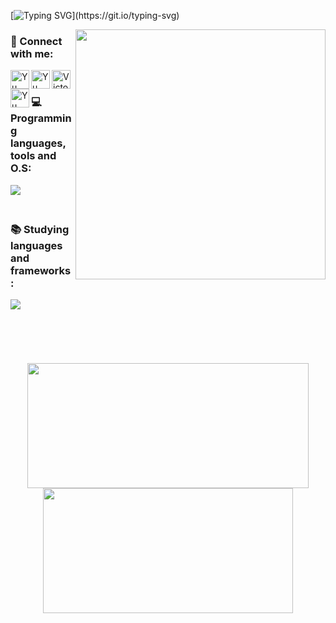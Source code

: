 <!--Typing-->
[![Typing SVG](https://readme-typing-svg.herokuapp.com?font=&weight=500&duration=4000&color=FFEB00&background=FFFFFF00&random=false&width=435&lines=console.log(%22Hello+Guys!%F0%9F%91%8B%22);Me+chamo+Victor%2C+seja+bem+vindo!+%F0%9F%A7%90)](https://git.io/typing-svg)
<!--Typing-->

<!--GIF-->
<img align="right" width="400" src="https://i.giphy.com/media/3orif0rjs49gsPWg1y/giphy.webp"/>
<!--GIF-->


<!--Social Media-->
<h3 align ="left">💬 Connect with me:</h3>
<a href="https://www.linkedin.com/in/victor-gustavo-000460287/"><img align="left" src="https://raw.githubusercontent.com/yushi1007/yushi1007/main/images/linkedin.svg" alt="Yu Shi | LinkedIn" width="30px"/></a>
<a href="https://www.instagram.com/victorgs03/"><img align="left" src="https://raw.githubusercontent.com/yushi1007/yushi1007/main/images/instagram.svg" alt="Yu Shi | Instagram" width="30px"/></a>
<a href="https://api.whatsapp.com/send/?phone=5581996512724&text=+Ol%C3%A1%2C+Tudo+bem%3F&type=phone_number&app_absent=0"><img align="left" src="https://www.svgrepo.com/show/176768/whatsapp-social-media.svg" alt="Victor | Whatsapp" width="30px"/></a>
<a href="mailto:victorgustavodev@gmail.com"><img align="left" src="https://www.svgrepo.com/show/349379/gmail-old.svg" alt="Yu Shi | LinkedIn" width="30px"/></a><br>
<!--Social Media-->

<!--Languages-->
<h3 align ="left">💻 Programming languages, tools and O.S: </h3>
<img align ="left" src="https://skillicons.dev/icons?i=html,css,js,svelte,figma,vscode,git,linux"/><br>

<h3 align="left"> <br>📚 Studying languages and frameworks:</h3>
<img align="left" src="https://skillicons.dev/icons?i=angular,react"/><br><br><br><br><br><br>
<!--Languages-->
<div align="center">
<img width="450" height="200" src="https://github-readme-stats.vercel.app/api?username=victorgustavodev&show_icons=true&hide_border=true&theme=dark" />
<img width="400" height="200"  src="https://github-readme-stats.vercel.app/api/top-langs/?username=victorgustavodev&layout=compact&langs_count=7&theme=dark"/>
</div>

